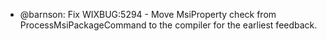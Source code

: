 * @barnson: Fix WIXBUG:5294 - Move MsiProperty check from 
  ProcessMsiPackageCommand to the compiler for the earliest feedback.
